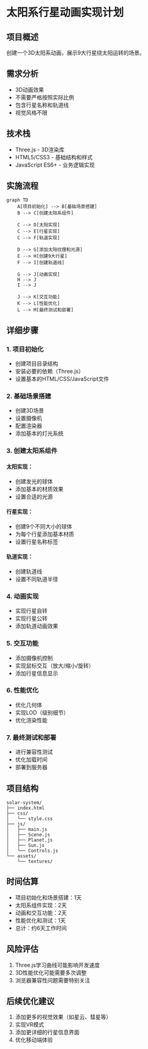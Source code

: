 # 太阳系行星动画实现计划

## 项目概述
创建一个3D太阳系动画，展示9大行星绕太阳运转的场景。

## 需求分析
- 3D动画效果
- 不需要严格按照实际比例
- 包含行星名称和轨道线
- 视觉风格不限

## 技术栈
- Three.js - 3D渲染库
- HTML5/CSS3 - 基础结构和样式
- JavaScript ES6+ - 业务逻辑实现

## 实施流程

```mermaid
graph TD
    A[项目初始化] --> B[基础场景搭建]
    B --> C[创建太阳系组件]
    
    C --> D[太阳实现]
    C --> E[行星实现]
    C --> F[轨道实现]
    
    D --> G[添加太阳纹理和光源]
    E --> H[创建9大行星]
    F --> I[创建轨道线]
    
    G --> J[动画实现]
    H --> J
    I --> J
    
    J --> K[交互功能]
    K --> L[性能优化]
    L --> M[最终测试和部署]
```

## 详细步骤

### 1. 项目初始化
- 创建项目目录结构
- 安装必要的依赖（Three.js）
- 设置基本的HTML/CSS/JavaScript文件

### 2. 基础场景搭建
- 创建3D场景
- 设置摄像机
- 配置渲染器
- 添加基本的灯光系统

### 3. 创建太阳系组件
#### 太阳实现：
- 创建发光的球体
- 添加基本的材质效果
- 设置合适的光源

#### 行星实现：
- 创建9个不同大小的球体
- 为每个行星添加基本材质
- 设置行星名称标签

#### 轨道实现：
- 创建轨道线
- 设置不同轨道半径

### 4. 动画实现
- 实现行星自转
- 实现行星公转
- 添加轨道动画效果

### 5. 交互功能
- 添加摄像机控制
- 实现鼠标交互（放大/缩小/旋转）
- 添加行星信息显示

### 6. 性能优化
- 优化几何体
- 实现LOD（级别细节）
- 优化渲染性能

### 7. 最终测试和部署
- 进行兼容性测试
- 优化加载时间
- 部署到服务器

## 项目结构
```
solar-system/
├── index.html
├── css/
│   └── style.css
├── js/
│   ├── main.js
│   ├── Scene.js
│   ├── Planet.js
│   ├── Sun.js
│   └── Controls.js
└── assets/
    └── textures/
```

## 时间估算
- 项目初始化和场景搭建：1天
- 太阳系组件实现：2天
- 动画和交互功能：2天
- 性能优化和测试：1天
- 总计：约6天工作时间

## 风险评估
1. Three.js学习曲线可能影响开发速度
2. 3D性能优化可能需要多次调整
3. 浏览器兼容性问题需要特别关注

## 后续优化建议
1. 添加更多的视觉效果（如星云、彗星等）
2. 实现VR模式
3. 添加更详细的行星信息界面
4. 优化移动端体验